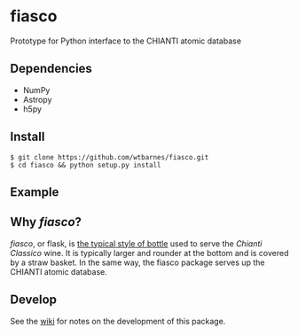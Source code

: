 # fiasco
Prototype for Python interface to the CHIANTI atomic database

## Dependencies
* NumPy
* Astropy
* h5py

## Install
```shell
$ git clone https://github.com/wtbarnes/fiasco.git
$ cd fiasco && python setup.py install
```

## Example

## Why *fiasco*?
*fiasco*, or flask, is [the typical style of bottle](https://en.wikipedia.org/wiki/Fiasco_(bottle)) used to serve the *Chianti Classico* wine. It is typically larger and rounder at the bottom and is covered by a straw basket. In the same way, the fiasco package serves up the CHIANTI atomic database.

## Develop
See the [wiki](https://github.com/wtbarnes/fiasco/wiki) for notes on the development of this package.
